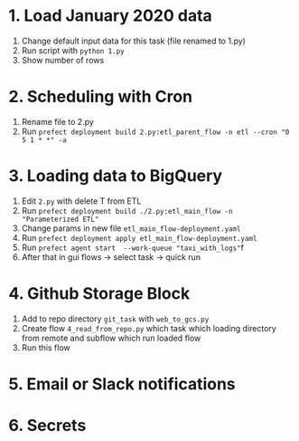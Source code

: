 # 1. Load January 2020 data

1. Change default input data for this task (file renamed to 1.py)
2. Run script with `python 1.py`
3. Show number of rows 

# 2. Scheduling with Cron

1. Rename file to 2.py
2. Run `prefect deployment build 2.py:etl_parent_flow -n etl --cron "0 5 1 * *" -a`

# 3. Loading data to BigQuery

1. Edit `2.py` with delete T from ETL
2. Run `prefect deployment build ./2.py:etl_main_flow -n "Parameterized ETL"`
3. Change params in new file `etl_main_flow-deployment.yaml`
4. Run `prefect deployment apply etl_main_flow-deployment.yaml`
5. Run `prefect agent start  --work-queue "taxi_with_logs"`f
6. After that in gui flows -> select task -> quick run

# 4. Github Storage Block

1. Add to repo directory `git_task` with `web_to_gcs.py`
2. Create flow `4_read_from_repo.py` which task which loading directory from remote and subflow which run loaded flow
3. Run this flow 

# 5. Email or Slack notifications

# 6. Secrets
